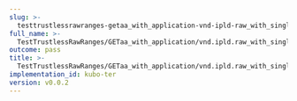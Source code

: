 ```yaml
---
slug: >-
  testtrustlessrawranges-getaa_with_application-vnd-ipld-raw_with_single_range_request_includes_correct_bytes-header_content-range
full_name: >-
  TestTrustlessRawRanges/GETaa_with_application/vnd.ipld.raw_with_single_range_request_includes_correct_bytes/Header_Content-Range
outcome: pass
title: >-
  TestTrustlessRawRanges/GETaa_with_application/vnd.ipld.raw_with_single_range_request_includes_correct_bytes/Header_Content-Range
implementation_id: kubo-ter
version: v0.0.2
---
```


